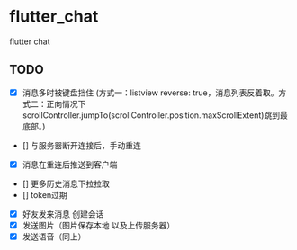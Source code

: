 # flutter_chat

flutter chat

## TODO
- [x] 消息多时被键盘挡住 (方式一：listview reverse: true，消息列表反着取。方式二：正向情况下scrollController.jumpTo(scrollController.position.maxScrollExtent)跳到最底部。)
- [] 与服务器断开连接后，手动重连
- [x] 消息在重连后推送到客户端
- [] 更多历史消息下拉拉取
- [] token过期
- [x] 好友发来消息 创建会话
- [x] 发送图片（图片保存本地 以及上传服务器）
- [x] 发送语音（同上）
